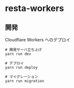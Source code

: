 # resta-workers

## 開発

Cloudflare Workers へのデプロイ

```dev
# 開発サーバ立ち上げ
yarn run dev

# デプロイ
yarn run deploy

# マイグレーション
yarn run migration
```

